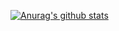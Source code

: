 [![Anurag's github stats](https://github-readme-stats.vercel.app/api?username=evanng1)](https://github.com/anuraghazra/github-readme-stats)
